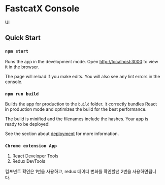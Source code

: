 # FastcatX Console

UI

## Quick Start

### `npm start`

Runs the app in the development mode.
Open [http://localhost:3000](http://localhost:3000) to view it in the browser.

The page will reload if you make edits.
You will also see any lint errors in the console.

### `npm run build`

Builds the app for production to the `build` folder.
It correctly bundles React in production mode and optimizes the build for the best performance.

The build is minified and the filenames include the hashes.
Your app is ready to be deployed!

See the section about [deployment](https://facebook.github.io/create-react-app/docs/deployment) for more information.


### `Chrome extension App`

1. React Developer Tools 
2. Redux DevTools

컴포넌트 확인은 1번을 사용하고, redux 데이터 변화를 확인할땐 2번을 사용하면됩니다.
